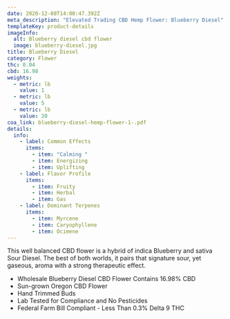 ```yaml
---
date: 2020-12-08T14:00:47.392Z
meta_description: "Elevated Trading CBD Hemp Flower: Blueberry Diesel"
templateKey: product-details
imageInfo:
  alt: Blueberry diesel cbd flower
  image: blueberry-diesel.jpg
title: Blueberry Diesel
category: Flower
thc: 0.04
cbd: 16.98
weights:
  - metric: lb
    value: 1
  - metric: lb
    value: 5
  - metric: lb
    value: 20
coa_link: blueberry-diesel-hemp-flower-1-.pdf
details:
  info:
    - label: Common Effects
      items:
        - item: "Calming "
        - item: Energizing
        - item: Uplifting
    - label: Flavor Profile
      items:
        - item: Fruity
        - item: Herbal
        - item: Gas
    - label: Dominant Terpenes
      items:
        - item: Myrcene
        - item: Caryophyllene
        - item: Ocimene
---
```

This well balanced CBD flower is a hybrid of indica Blueberry and sativa
Sour Diesel. The best of both worlds, it pairs that signature sour, yet
gaseous, aroma with a strong therapeutic effect.

* Wholesale Blueberry Diesel CBD Flower Contains 16.98% CBD
* Sun-grown Oregon CBD Flower
* Hand Trimmed Buds
* Lab Tested for Compliance and No Pesticides
* Federal Farm Bill Compliant - Less Than 0.3% Delta 9 THC